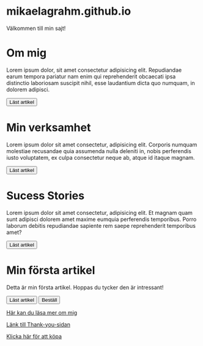 # mikaelagrahm.github.io

Välkommen till min sajt!

# Om mig
 Lorem ipsum dolor, sit amet consectetur adipisicing elit. Repudiandae earum tempora pariatur nam enim qui reprehenderit obcaecati ipsa distinctio laboriosam suscipit nihil, esse laudantium dicta quo numquam, in dolorem adipisci.
        
<button id="knapp1">Läst artikel</button>

# Min verksamhet
Lorem ipsum dolor sit amet consectetur, adipisicing elit. Corporis numquam molestiae recusandae quia assumenda nulla deleniti in, nobis perferendis iusto voluptatem, ex culpa consectetur neque ab, atque id itaque magnam.
        
<button id="knapp2">Läst artikel</button>

# Sucess Stories
Lorem ipsum dolor sit amet consectetur, adipisicing elit. Et magnam quam sunt adipisci dolorem amet maxime eumquia perferendis temporibus. Porro laborum debitis repudiandae sapiente rem saepe reprehenderit temporibus amet?
        
<button id="knapp3">Läst artikel</button>

# Min första artikel
Detta är min första artikel. Hoppas du tycker den är intressant!

<button id="knapp4">Läst artikel</button> <button id="order">Beställ</button>

[Här kan du läsa mer om mig](/about)

[Länk till Thank-you-sidan](/thank-you)

[Klicka här för att köpa](/purchase-complete)


